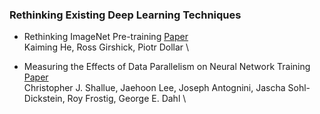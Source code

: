 
### Rethinking Existing Deep Learning Techniques

- Rethinking ImageNet Pre-training [Paper](https://arxiv.org/abs/1811.08883) \
  Kaiming He, Ross Girshick, Piotr Dollar \
  
- Measuring the Effects of Data Parallelism on Neural Network Training [Paper](https://arxiv.org/abs/1811.03600) \
  Christopher J. Shallue, Jaehoon Lee, Joseph Antognini, Jascha Sohl-Dickstein, Roy Frostig, George E. Dahl \
  
